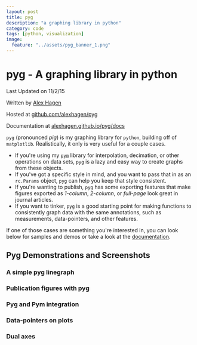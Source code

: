 ```yaml
---
layout: post
title: pyg
description: "a graphing library in python"
category: code
tags: [python, visualization]
image:
  feature: "../assets/pyg_banner_1.png"
---
```


# pyg - A graphing library in python

Last Updated on 11/2/15

Written by [Alex Hagen](http://alexhagen.github.io)

Hosted at [github.com/alexhagen/pyg](http://github.com/alexhagen/pyg)

Documentation at [alexhagen.github.io/pyg/docs](docs/)

`pyg` (pronounced <i>pig</i>) is my graphing library for `python`, building off of
`matplotlib`.  Realistically, it only is very useful for a couple cases.

- If you're using my [`pym`](http://alexhagen.github.io/pym/) library for
interpolation, decimation, or other operations on data sets, `pyg` is a lazy
and easy way to create graphs from these objects.
- If you've got a specific style in mind, and you want to pass that in as an
`rc.Params` object, `pyg` can help you keep that style consistent.
- If you're wanting to publish, `pyg` has some exporting features that make
figures exported as <i>1-column</i>, <i>2-column</i>, or <i>full-page</i> look
great in journal articles.
- If you want to tinker, `pyg` is a good starting point for making functions
to consistently graph data with the same annotations, such as measurements,
data-pointers, and other features.

If one of those cases are something you're interested in, you can look below
for samples and demos or take a look at the [documentation](docs/).

## Pyg Demonstrations and Screenshots

### A simple pyg linegraph

### Publication figures with pyg

### Pyg and Pym integration

### Data-pointers on plots

### Dual axes
